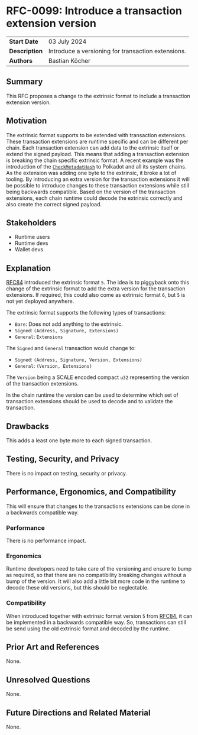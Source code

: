 # RFC-0099: Introduce a transaction extension version

|                 |                                                                                             |
| --------------- | ------------------------------------------------------------------------------------------- |
| **Start Date**  | 03 July 2024                                                                               |
| **Description** | Introduce a versioning for transaction extensions.                               |
| **Authors**     | Bastian Köcher                                                                              |

## Summary

This RFC proposes a change to the extrinsic format to include a transaction extension version.

## Motivation

The extrinsic format supports to be extended with transaction extensions. These transaction extensions are runtime specific and can be different per chain. Each transaction extension can add data to the extrinsic itself or extend the signed payload.
This means that adding a transaction extension is breaking the chain specific extrinsic format. A recent example was the introduction of the [`CheckMetadatHash`](https://github.com/polkadot-fellows/runtimes/pull/337) to Polkadot and all its system chains.
As the extension was adding one byte to the extrinsic, it broke a lot of tooling. By introducing an extra version for the transaction extensions it will be possible to introduce changes to these transaction extensions while still being backwards compatible. 
Based on the version of the transaction extensions, each chain runtime could decode the extrinsic correctly and also create the correct signed payload.

## Stakeholders

- Runtime users
- Runtime devs
- Wallet devs

## Explanation

[RFC84](https://github.com/paritytech/polkadot-sdk/issues/2415) introduced the extrinsic format `5`. The idea is to piggyback onto this change of the extrinsic format to add the extra version for the transaction extensions. If required, this could also come 
as extrinsic format `6`, but `5` is not yet deployed anywhere. 

The extrinsic format supports the following types of transactions:
- `Bare`: Does not add anything to the extrinsic.
- `Signed`: `(Address, Signature, Extensions)`
- `General`: `Extensions`

The `Signed` and `General` transaction would change to:

- `Signed`: `(Address, Signature, Version, Extensions)`
- `General`: `(Version, Extensions)`

The `Version` being a SCALE encoded compact `u32` representing the version of the transaction extensions.

In the chain runtime the version can be used to determine which set of transaction extensions should be used to decode and to validate the transaction.

## Drawbacks

This adds a least one byte more to each signed transaction. 

## Testing, Security, and Privacy

There is no impact on testing, security or privacy.

## Performance, Ergonomics, and Compatibility

This will ensure that changes to the transactions extensions can be done in a backwards compatible way.

### Performance

There is no performance impact.

### Ergonomics

Runtime developers need to take care of the versioning and ensure to bump as required, so that there are no compatibility breaking changes without a bump of the version. It will also add a little bit more code in the runtime
to decode these old versions, but this should be neglectable.

### Compatibility

When introduced together with extrinsic format version `5` from [RFC84](https://github.com/paritytech/polkadot-sdk/issues/2415), it can be implemented in a backwards compatible way. So, transactions can still be send using the
old extrinsic format and decoded by the runtime.

## Prior Art and References

None.

## Unresolved Questions

None.

## Future Directions and Related Material

None.
